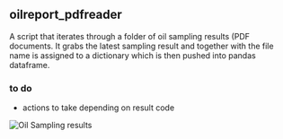 ## oilreport_pdfreader

A script that iterates through a folder of oil sampling results (PDF documents. 
It grabs the latest sampling result and together with the file name is assigned to a dictionary which is then pushed into pandas dataframe. 

### to do
- actions to take depending on result code

![Oil Sampling results](https://i.ibb.co/QDrs1qP/readme.jpg)


